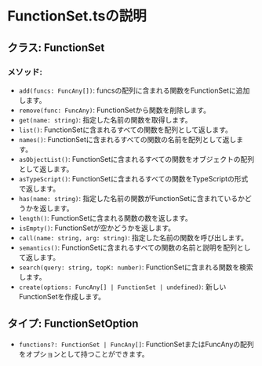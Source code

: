 # FunctionSet.tsの説明

## クラス: FunctionSet

### メソッド:

- `add(funcs: FuncAny[])`: funcsの配列に含まれる関数をFunctionSetに追加します。
- `remove(func: FuncAny)`: FunctionSetから関数を削除します。
- `get(name: string)`: 指定した名前の関数を取得します。
- `list()`: FunctionSetに含まれるすべての関数を配列として返します。
- `names()`: FunctionSetに含まれるすべての関数の名前を配列として返します。
- `asObjectList()`: FunctionSetに含まれるすべての関数をオブジェクトの配列として返します。
- `asTypeScript()`: FunctionSetに含まれるすべての関数をTypeScriptの形式で返します。
- `has(name: string)`: 指定した名前の関数がFunctionSetに含まれているかどうかを返します。
- `length()`: FunctionSetに含まれる関数の数を返します。
- `isEmpty()`: FunctionSetが空かどうかを返します。
- `call(name: string, arg: string)`: 指定した名前の関数を呼び出します。
- `semantics()`: FunctionSetに含まれるすべての関数の名前と説明を配列として返します。
- `search(query: string, topK: number)`: FunctionSetに含まれる関数を検索します。
- `create(options: FuncAny[] | FunctionSet | undefined)`: 新しいFunctionSetを作成します。

## タイプ: FunctionSetOption

- `functions?: FunctionSet | FuncAny[]`: FunctionSetまたはFuncAnyの配列をオプションとして持つことができます。